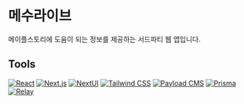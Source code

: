 # 메수라이브

메이플스토리에 도움이 되는 정보를 제공하는 서드파티 웹 앱입니다.

## Tools
[![React](https://img.shields.io/badge/React-61DAFB.svg?&style=for-the-badge&logo=React&logoColor=333)](https://react.dev/)
[![Next.js](https://img.shields.io/badge/Next.js-000000.svg?&style=for-the-badge&logo=Next.js)](https://nextjs.org/)
[![NextUI](https://img.shields.io/badge/NextUI-000000.svg?&style=for-the-badge&logo=NextUI)](https://nextui.org/)
[![Tailwind CSS](https://img.shields.io/badge/Tailwind_CSS-06B6D4.svg?&style=for-the-badge&logo=Tailwind-CSS&logoColor=FFF)](https://nextui.org/)
[![Payload CMS](https://img.shields.io/badge/Payload_CMS-000000.svg?&style=for-the-badge&logo=Payload-CMS&logoColor=FFF)](https://payloadcms.com/)
[![Prisma](https://img.shields.io/badge/Prisma-2D3748.svg?&style=for-the-badge&logo=Prisma&logoColor=white)](https://www.prisma.io/)
[![Relay](https://img.shields.io/badge/Relay-F26B00.svg?&style=for-the-badge&logo=Relay&logoColor=FFF)](https://payloadcms.com/)
